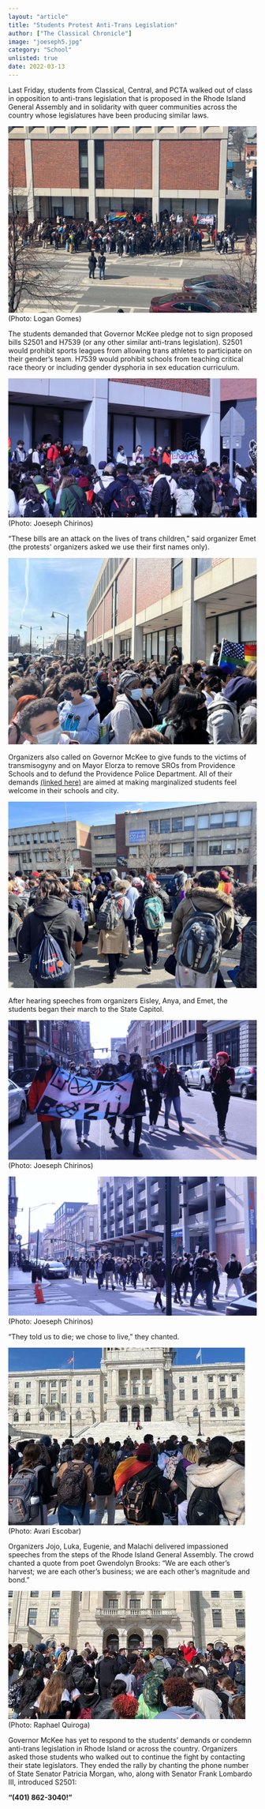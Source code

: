 ```yaml
---
layout: "article"
title: "Students Protest Anti-Trans Legislation"
author: ["The Classical Chronicle"]
image: "joeseph5.jpg"
category: "School"
unlisted: true
date: 2022-03-13
---
```


Last Friday, students from Classical, Central, and PCTA walked out of class in opposition to anti-trans legislation that is proposed in the Rhode Island General Assembly and in solidarity with queer communities across the country whose legislatures have been producing similar laws.

![Students Outside PPSD](/assets/images/logan1-2.jpg)
<span>(Photo: Logan Gomes)</span>

The students demanded that Governor McKee pledge not to sign proposed bills S2501 and H7539 (or any other similar anti-trans legislation). S2501 would prohibit sports leagues from allowing trans athletes to participate on their gender’s team. H7539 would prohibit schools from teaching critical race theory or including gender dysphoria in sex education curriculum.

![Organizers Speaking](/assets/images/joeseph1-2.jpg)
<span>(Photo: Joeseph Chirinos)</span>

“These bills are an attack on the lives of trans children,” said organizer Emet (the protests’ organizers asked we use their first names only). 

![Students by PPSD](/assets/images/bigfile4-2.jpg)

Organizers also called on Governor McKee to give funds to the victims of transmisogyny and on Mayor Elorza to remove SROs from Providence Schools and to defund the Providence Police Department. All of their demands [(linked here)](https://classicalchronicle.org/article/march-protest-demands) are aimed at making marginalized students feel welcome in their schools and city.

![Students leave PPSD](/assets/images/bigfile9-2.jpg)

After hearing speeches from organizers Eisley, Anya, and Emet, the students began their march to the State Capitol.

![Students March](/assets/images/joeseph4-2.jpg)
<span>(Photo: Joeseph Chirinos)</span>

![Students March](/assets/images/joeseph5-2.jpg)
<span>(Photo: Joeseph Chirinos)</span>

“They told us to die; we chose to live,” they chanted.

![Arriving at Capitol](/assets/images/avariescobar2-2.jpg)
<span>(Photo: Avari Escobar)</span>

Organizers Jojo, Luka, Eugenie, and Malachi delivered impassioned speeches from the steps of the Rhode Island General Assembly. The crowd chanted a quote from poet Gwendolyn Brooks: “We are each other’s harvest; we are each other’s business; we are each other’s magnitude and bond.”

![At Capitol](/assets/images/raphaelquiroga1-2.jpg)
<span>(Photo: Raphael Quiroga)</span>

Governor McKee has yet to respond to the students’ demands or condemn anti-trans legislation in Rhode Island or across the country. Organizers asked those students who walked out to continue the fight by contacting their state legislators. They ended the rally by chanting the phone number of State Senator Patricia Morgan, who, along with Senator Frank Lombardo III, introduced S2501:

**“(401) 862-3040!”**
